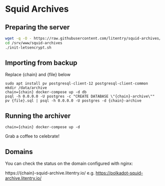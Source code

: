 # Squid Archives

## Preparing the server

```sh
wget -q -O - https://raw.githubusercontent.com/litentry/squid-archives/main/init.sh | bash
cd /srv/www/squid-archives
./init-letsencrypt.sh
```

## Importing from backup

Replace {chain} and {file} below
```shell script
sudo apt install pv postgresql-client-12 postgresql-client-common
mkdir /data/archive
chain={chain} docker-compose up -d db
psql -h 0.0.0.0 -U postgres -c "CREATE DATABASE \"{chain}-archive\""
pv {file}.sql | psql -h 0.0.0.0 -U postgres -d {chain}-archive
```

## Running the archiver

```shell script
chain={chain} docker-compose up -d
```
Grab a coffee to celebrate! 

## Domains

You can check the status on the domain configured with nginx:

https://{chain}-squid-archive.litentry.io/ e.g. https://polkadot-squid-archive.litentry.io/


